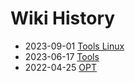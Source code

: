 # Wiki History

- 2023-09-01        [Tools Linux](/0005_Tools_Linux)
- 2023-06-17        [Tools](/0004_Tools)
- 2022-04-25        [OPT](/0003_OPT)
